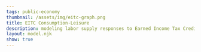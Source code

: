 ```yaml
---
tags: public-economy
thumbnail: /assets/img/eitc-graph.png
title: EITC Consumption-Leisure
description: modeling labor supply responses to Earned Income Tax Credit phase-in/out regions
layout: model.njk
show: true
---
```

<script defer>
const myCalculator = new EconVision();
myCalculator.setGraphs({'engine':'desmos','idDiv':'EITCGraph','height':'750px','width':'100','left':'-25','right':'3000','bottom':'-100','top':'18000','copy':true,'expressions':false,'zoomFit':true,'showXAxis':true,'showYAxis':true,'xAxisLabel':'l(hours)       ','yAxisLabel':'C($)'});

//work hours
myCalculator.addSliderInput({'idDiv':'workHours','title':'Work Hours','latex':'H_w','min':'0','max':'10000','step':'1','defaultValue':'2000','listGraphs':[0]});

//hourly wage
myCalculator.addSliderInput({'idDiv':'wagePay','title':'Hourly Wage','latex':'W_{age}','min':'0','max':'100','step':'0.01','defaultValue':'8','listGraphs':[0]});




//drawbaseLine
myCalculator.addExpression({'idDiv':'baseLine','latex':"f_{base}\\left(l\\right)=H_{w}\\cdot W_{age}-l\\cdot W_{age}\\left\\{l\\ge0\\right\\}",'color':'#8d5cff','lineStyle':Desmos.Styles.DASHED,'lineWidth':1,'lineOpacity':0.5,'listGraphs':[0]});
myCalculator.addExpression({'idDiv':'findYintercept','latex':"p_{y}=f_{base}(0)",'color':'#8d5cff','lineStyle':Desmos.Styles.DASHED,'lineWidth':1,'lineOpacity':0.5,'listGraphs':[0]});

myCalculator.line();

//first threshold
myCalculator.addSliderInput({'idDiv':'firstThreshold','title':'Phase-In Amount','latex':'I_1','min':'0','max':'20000','step':'0.01','defaultValue':'5000','listGraphs':[0]});
myCalculator.addSliderInput({'idDiv':'firstThresholdPrecent','title':'Phase-In Rate','latex':'P_1','min':'0.01','max':'1','step':'0.01','defaultValue':'0.2','listGraphs':[0]});

//draw1
myCalculator.addExpression({'idDiv':'firstThresholdDraw','latex':"\\operatorname{polygon}\\left(\\left[\\left(H_{w},0\\right),\\left(H_{w}-\\frac{I_{1}}{W_{age}},I_{1}\\cdot\\left(1+P_{1}\\right)\\right)\\right]\\right)",'color':'#8d5cff','listGraphs':[0]});
//dashedConsumption
myCalculator.addExpression({'idDiv':'firstThresholdDrawDashed','latex':"\\operatorname{polygon}\\left(\\left[\\left(0,I_{1}\\cdot\\left(1+P_{1}\\right)\\right),\\left(H_{w}-\\frac{I_{1}}{W_{age}},I_{1}\\cdot\\left(1+P_{1}\\right)\\right)\\right]\\right)",'color':'#848484','lineStyle':Desmos.Styles.DASHED,'lineWidth':0.5,'listGraphs':[0]});
myCalculator.addExpression({'idDiv':'firstThresholdDrawDashedleisure','latex':"\\operatorname{polygon}\\left(\\left[\\left(\\left(H_{w}-\\frac{I_{1}}{W_{age}}\\right),0\\right),\\left(\\left(H_{w}-\\frac{I_{1}}{W_{age}}\\right),I_{1}\\cdot\\left(1+P_{1}\\right)\\right)\\right]\\right)",'color':'#848484','lineStyle':Desmos.Styles.DASHED,'lineWidth':0.5,'listGraphs':[0]});
//price
myCalculator.addExpression({'idDiv':'firstPriceThresholdVar','latex':"p_{1}=I_{1}\\cdot(1+P_{1})",'listGraphs':[0]});
myCalculator.addLabel({'idDiv':'firstPriceThreshold','latex':"\\left(0,I_{1}\\cdot\\left(1+P_{1}\\right)\\right)",'label':'$${p_{1}}','pointSize':'0','showLabel':true,'labelOrientation':Desmos.LabelOrientations.RIGHT,'listGraphs':[0]});
//leisure
myCalculator.addExpression({'idDiv':'firstLeisureThresholdVar','latex':"l_{1}=H_{w}-\\frac{I_{1}}{W_{age}}",'listGraphs':[0]});
myCalculator.addLabel({'idDiv':'firstLeisureThreshold','latex':"\\left(\\left(H_{w}-\\frac{I_{1}}{W_{age}}\\right),I_{1}\\cdot\\left(1+P_{1}\\right)\\right)",'label':'`l_{1}=`${l_{1}}','pointSize':'10','showLabel':true,'dragMode':Desmos.DragModes.X,'labelOrientation':Desmos.LabelOrientations.RIGHT,'listGraphs':[0]});

myCalculator.line();

//second threshold
myCalculator.addSliderInput({'idDiv':'secondThreshold','title':'Steady-State Amount','latex':'I_2','min':'0','max':'20000','step':'0.01','defaultValue':'6000','listGraphs':[0]});
//draw2
myCalculator.addExpression({'idDiv':'secondThresholdDraw','latex':"\\operatorname{polygon}\\left(\\left[\\left(\\left(H_{w}-\\frac{I_{1}}{W_{age}}-\\frac{I_{2}}{W_{age}}\\right),\\left(I_{2}+\\left(I_{1}\\cdot\\left(1+P_{1}\\right)\\right)\\right)\\right),\\left(H_{w}-\\frac{I_{1}}{W_{age}},I_{1}\\cdot\\left(1+P_{1}\\right)\\right)\\right]\\right)",'color':'#8d5cff','listGraphs':[0]});
//dashedConsumption
myCalculator.addExpression({'idDiv':'secondThresholdDrawDashed','latex':"\\operatorname{polygon}\\left(\\left[\\left(0,\\left(I_{2}+\\left(I_{1}\\cdot\\left(1+P_{1}\\right)\\right)\\right)\\right),\\left(\\left(H_{w}-\\frac{I_{1}}{W_{age}}-\\frac{I_{2}}{W_{age}}\\right),\\left(I_{2}+\\left(I_{1}\\cdot\\left(1+P_{1}\\right)\\right)\\right)\\right)\\right]\\right)",'color':'#848484','lineStyle':Desmos.Styles.DASHED,'lineWidth':0.5,'listGraphs':[0]});
myCalculator.addExpression({'idDiv':'secondThresholdDrawDashedleisure','latex':"\\operatorname{polygon}\\left(\\left[\\left(\\left(H_{w}-\\frac{I_{1}}{W_{age}}-\\frac{I_{2}}{W_{age}}\\right),\\left(I_{2}+\\left(I_{1}\\cdot\\left(1+P_{1}\\right)\\right)\\right)\\right),\\left(\\left(H_{w}-\\frac{I_{1}}{W_{age}}-\\frac{I_{2}}{W_{age}}\\right),0\\right)\\right]\\right)",'color':'#848484','lineStyle':Desmos.Styles.DASHED,'lineWidth':0.5,'listGraphs':[0]});

//price
myCalculator.addExpression({'idDiv':'secondPriceThresholdVar','latex':"p_{2}=\\left(I_{2}+\\left(I_{1}\\cdot\\left(1+P_{1}\\right)\\right)\\right)",'listGraphs':[0]});
myCalculator.addLabel({'idDiv':'secondPriceThreshold','latex':"\\left(0,\\left(I_{2}+\\left(I_{1}\\cdot\\left(1+P_{1}\\right)\\right)\\right)\\right)",'label':'$${p_{2}}','pointSize':'0','showLabel':true,'labelOrientation':Desmos.LabelOrientations.RIGHT,'listGraphs':[0]});
//leisure
myCalculator.addExpression({'idDiv':'secondLeisureThresholdVar','latex':"l_{2}=\\left(H_{w}-\\frac{I_{1}}{W_{age}}-\\frac{I_{2}}{W_{age}}\\right)",'listGraphs':[0]});
myCalculator.addLabel({'idDiv':'secondLeisureThreshold','latex':"\\left(\\left(H_{w}-\\frac{I_{1}}{W_{age}}-\\frac{I_{2}}{W_{age}}\\right),\\left(I_{2}+\\left(I_{1}\\cdot\\left(1+P_{1}\\right)\\right)\\right)\\right)",'label':'`l_{2}=`${l_{2}}','pointSize':'10','showLabel':true,'dragMode':Desmos.DragModes.X,'labelOrientation':Desmos.LabelOrientations.RIGHT,'listGraphs':[0]});


myCalculator.line();

//third threshold
myCalculator.addSliderInput({'idDiv':'thirdThresholdPrecent','title':'Phase-Out Rate','latex':'P_3','min':'0.01','max':'1','step':'0.01','defaultValue':'0.5','listGraphs':[0]});

//draw3
myCalculator.addExpression({'idDiv':'thirdThresholdDraw1','latex':"\\operatorname{polygon}\\left(\\left[\\left(\\left(H_{w}-\\frac{I_{1}}{W_{age}}-\\frac{I_{2}}{W_{age}}\\right),\\left(I_{2}+\\left(I_{1}\\cdot\\left(1+P_{1}\\right)\\right)\\right)\\right),\\left\\{\\left(H_{w}-\\frac{I_{1}}{W_{age}}-\\frac{I_{2}}{W_{age}}\\right)-\\frac{\\left(I_{1}\\cdot\\left(1+P_{1}\\right)-I_{1}\\right)}{P_{3}\\cdot W_{age}}\\ge0:\\left(\\left(H_{w}-\\frac{I_{1}}{W_{age}}-\\frac{I_{2}}{W_{age}}\\right)-\\frac{\\left(I_{1}\\cdot\\left(1+P_{1}\\right)-I_{1}\\right)}{P_{3}\\cdot W_{age}},\\left(I_{2}+\\left(I_{1}\\cdot\\left(1+P_{1}\\right)\\right)\\right)+\\frac{\\left(I_{1}\\cdot\\left(1+P_{1}\\right)-I_{1}\\right)}{P_{3}\\cdot W_{age}}\\cdot W_{age}\\cdot\\left(1-P_{3}\\right)\\right),\\left(0,\\left(I_{2}+\\left(I_{1}\\cdot\\left(1+P_{1}\\right)\\right)\\right)-\\left(\\frac{\\left(I_{2}+\\left(I_{1}\\cdot\\left(1+P_{1}\\right)\\right)\\right)-\\left(I_{2}+\\left(I_{1}\\cdot\\left(1+P_{1}\\right)\\right)\\right)+\\frac{\\left(I_{1}\\cdot\\left(1+P_{1}\\right)-I_{1}\\right)}{P_{3}\\cdot W_{age}}\\cdot W_{age}\\cdot\\left(1-P_{3}\\right)}{\\left(H_{w}-\\frac{I_{1}}{W_{age}}-\\frac{I_{2}}{W_{age}}\\right)-\\left(H_{w}-\\frac{I_{1}}{W_{age}}-\\frac{I_{2}}{W_{age}}\\right)-\\frac{\\left(I_{1}\\cdot\\left(1+P_{1}\\right)-I_{1}\\right)}{P_{3}\\cdot W_{age}}}\\right)\\cdot\\left(H_{w}-\\frac{I_{1}}{W_{age}}-\\frac{I_{2}}{W_{age}}\\right)\\right)\\right\\}\\right]\\right)",'color':'#8d5cff','listGraphs':[0]});
myCalculator.addExpression({'idDiv':'thirdThresholdDraw2','latex':"\\operatorname{polygon}\\left(\\left[\\left(\\left(H_{w}-\\frac{I_{1}}{W_{age}}-\\frac{I_{2}}{W_{age}}\\right)-\\frac{\\left(I_{1}\\cdot\\left(1+P_{1}\\right)-I_{1}\\right)}{P_{3}\\cdot W_{age}},\\left(I_{2}+\\left(I_{1}\\cdot\\left(1+P_{1}\\right)\\right)\\right)+\\frac{\\left(I_{1}\\cdot\\left(1+P_{1}\\right)-I_{1}\\right)}{P_{3}\\cdot W_{age}}\\cdot W_{age}\\cdot\\left(1-P_{3}\\right)\\right)\\left\\{\\left(H_{w}-\\frac{I_{1}}{W_{age}}-\\frac{I_{2}}{W_{age}}\\right)-\\frac{\\left(I_{1}\\cdot\\left(1+P_{1}\\right)-I_{1}\\right)}{P_{3}\\cdot W_{age}}\\ge0\\right\\},\\left(0,f_{base}\\left(0\\right)\\right)\\right]\\right)",'color':'#8d5cff','listGraphs':[0]});
//dashedConsumption
myCalculator.addExpression({'idDiv':'thirdThresholdDrawDashed','latex':"\\operatorname{polygon}\\left(\\left[\\left(0,\\left(I_{2}+\\left(I_{1}\\cdot\\left(1+P_{1}\\right)\\right)\\right)+\\frac{\\left(I_{1}\\cdot\\left(1+P_{1}\\right)-I_{1}\\right)}{P_{3}\\cdot W_{age}}\\cdot W_{age}\\cdot\\left(1-P_{3}\\right)\\right),\\left(\\left(H_{w}-\\frac{I_{1}}{W_{age}}-\\frac{I_{2}}{W_{age}}\\right)-\\frac{\\left(I_{1}\\cdot\\left(1+P_{1}\\right)-I_{1}\\right)}{P_{3}\\cdot W_{age}},\\left(I_{2}+\\left(I_{1}\\cdot\\left(1+P_{1}\\right)\\right)\\right)+\\frac{\\left(I_{1}\\cdot\\left(1+P_{1}\\right)-I_{1}\\right)}{P_{3}\\cdot W_{age}}\\cdot W_{age}\\cdot\\left(1-P_{3}\\right)\\right)\\left\\{\\left(H_{w}-\\frac{I_{1}}{W_{age}}-\\frac{I_{2}}{W_{age}}\\right)-\\frac{\\left(I_{1}\\cdot\\left(1+P_{1}\\right)-I_{1}\\right)}{P_{3}\\cdot W_{age}}\\ge0\\right\\}\\right]\\right)",'color':'#848484','lineStyle':Desmos.Styles.DASHED,'lineWidth':0.5,'listGraphs':[0]});
myCalculator.addExpression({'idDiv':'thirdThresholdDrawDashedleisure','latex':"\\operatorname{polygon}\\left(\\left[\\left(\\left(H_{w}-\\frac{I_{1}}{W_{age}}-\\frac{I_{2}}{W_{age}}\\right)-\\frac{\\left(I_{1}\\cdot\\left(1+P_{1}\\right)-I_{1}\\right)}{P_{3}\\cdot W_{age}},0\\right),\\left(\\left(H_{w}-\\frac{I_{1}}{W_{age}}-\\frac{I_{2}}{W_{age}}\\right)-\\frac{\\left(I_{1}\\cdot\\left(1+P_{1}\\right)-I_{1}\\right)}{P_{3}\\cdot W_{age}},\\left(I_{2}+\\left(I_{1}\\cdot\\left(1+P_{1}\\right)\\right)\\right)+\\frac{\\left(I_{1}\\cdot\\left(1+P_{1}\\right)-I_{1}\\right)}{P_{3}\\cdot W_{age}}\\cdot W_{age}\\cdot\\left(1-P_{3}\\right)\\right)\\left\\{\\left(H_{w}-\\frac{I_{1}}{W_{age}}-\\frac{I_{2}}{W_{age}}\\right)-\\frac{\\left(I_{1}\\cdot\\left(1+P_{1}\\right)-I_{1}\\right)}{P_{3}\\cdot W_{age}}\\ge0\\right\\}\\right]\\right)",'color':'#848484','lineStyle':Desmos.Styles.DASHED,'lineWidth':0.5,'listGraphs':[0]});

//price
myCalculator.addExpression({'idDiv':'thirdPriceThresholdVar','latex':"p_{3}=\\left(I_{2}+\\left(I_{1}\\cdot\\left(1+P_{1}\\right)\\right)\\right)+\\frac{\\left(I_{1}\\cdot\\left(1+P_{1}\\right)-I_{1}\\right)}{P_{3}\\cdot W_{age}}\\cdot W_{age}\\cdot\\left(1-P_{3}\\right)",'listGraphs':[0]});
myCalculator.addLabel({'idDiv':'thirdPriceThreshold','latex':"\\left(0,\\left(I_{2}+\\left(I_{1}\\cdot\\left(1+P_{1}\\right)\\right)\\right)+\\frac{\\left(I_{1}\\cdot\\left(1+P_{1}\\right)-I_{1}\\right)}{P_{3}\\cdot W_{age}}\\cdot W_{age}\\cdot\\left(1-P_{3}\\right)\\right)",'label':'$${p_{3}}','pointSize':'0','showLabel':true,'labelOrientation':Desmos.LabelOrientations.RIGHT,'listGraphs':[0]});
//leisure
myCalculator.addExpression({'idDiv':'thirdLeisureThresholdVar','latex':"l_{3}=\\left(H_{w}-\\frac{I_{1}}{W_{age}}-\\frac{I_{2}}{W_{age}}\\right)-\\frac{\\left(I_{1}\\cdot\\left(1+P_{1}\\right)-I_{1}\\right)}{P_{3}\\cdot W_{age}}",'listGraphs':[0]});
myCalculator.addLabel({'idDiv':'thirdLeisureThreshold','latex':"\\left(\\left(H_{w}-\\frac{I_{1}}{W_{age}}-\\frac{I_{2}}{W_{age}}\\right)-\\frac{\\left(I_{1}\\cdot\\left(1+P_{1}\\right)-I_{1}\\right)}{P_{3}\\cdot W_{age}},\\left(I_{2}+\\left(I_{1}\\cdot\\left(1+P_{1}\\right)\\right)\\right)+\\frac{\\left(I_{1}\\cdot\\left(1+P_{1}\\right)-I_{1}\\right)}{P_{3}\\cdot W_{age}}\\cdot W_{age}\\cdot\\left(1-P_{3}\\right)\\right)\\left\\{\\left(H_{w}-\\frac{I_{1}}{W_{age}}-\\frac{I_{2}}{W_{age}}\\right)-\\frac{\\left(I_{1}\\cdot\\left(1+P_{1}\\right)-I_{1}\\right)}{P_{3}\\cdot W_{age}}\\ge0\\right\\}",'label':'`l_{3}=`${l_{3}}','pointSize':'10','showLabel':true,'labelOrientation':Desmos.LabelOrientations.RIGHT,'listGraphs':[0]});

//shaded
myCalculator.addExpression({'idDiv':'shadedBenefit','latex':"\\operatorname{polygon}\\left(\\left[\\left(H_{w},0\\right),\\left(H_{w}-\\frac{I_{1}}{W_{age}},I_{1}\\cdot\\left(1+P_{1}\\right)\\right),\\left(\\left(H_{w}-\\frac{I_{1}}{W_{age}}-\\frac{I_{2}}{W_{age}}\\right),\\left(I_{2}+\\left(I_{1}\\cdot\\left(1+P_{1}\\right)\\right)\\right)\\right),\\left(H_{w}-\\frac{I_{1}}{W_{age}},I_{1}\\cdot\\left(1+P_{1}\\right)\\right),\\left(\\left(H_{w}-\\frac{I_{1}}{W_{age}}-\\frac{I_{2}}{W_{age}}\\right),\\left(I_{2}+\\left(I_{1}\\cdot\\left(1+P_{1}\\right)\\right)\\right)\\right),\\left\\{\\left(H_{w}-\\frac{I_{1}}{W_{age}}-\\frac{I_{2}}{W_{age}}\\right)-\\frac{\\left(I_{1}\\cdot\\left(1+P_{1}\\right)-I_{1}\\right)}{P_{3}\\cdot W_{age}}\\ge0:\\left(\\left(H_{w}-\\frac{I_{1}}{W_{age}}-\\frac{I_{2}}{W_{age}}\\right)-\\frac{\\left(I_{1}\\cdot\\left(1+P_{1}\\right)-I_{1}\\right)}{P_{3}\\cdot W_{age}},\\left(I_{2}+\\left(I_{1}\\cdot\\left(1+P_{1}\\right)\\right)\\right)+\\frac{\\left(I_{1}\\cdot\\left(1+P_{1}\\right)-I_{1}\\right)}{P_{3}\\cdot W_{age}}\\cdot W_{age}\\cdot\\left(1-P_{3}\\right)\\right),\\left(0,\\left(I_{2}+\\left(I_{1}\\cdot\\left(1+P_{1}\\right)\\right)\\right)-\\left(\\frac{\\left(I_{2}+\\left(I_{1}\\cdot\\left(1+P_{1}\\right)\\right)\\right)-\\left(I_{2}+\\left(I_{1}\\cdot\\left(1+P_{1}\\right)\\right)\\right)+\\frac{\\left(I_{1}\\cdot\\left(1+P_{1}\\right)-I_{1}\\right)}{P_{3}\\cdot W_{age}}\\cdot W_{age}\\cdot\\left(1-P_{3}\\right)}{\\left(H_{w}-\\frac{I_{1}}{W_{age}}-\\frac{I_{2}}{W_{age}}\\right)-\\left(H_{w}-\\frac{I_{1}}{W_{age}}-\\frac{I_{2}}{W_{age}}\\right)-\\frac{\\left(I_{1}\\cdot\\left(1+P_{1}\\right)-I_{1}\\right)}{P_{3}\\cdot W_{age}}}\\right)\\cdot\\left(H_{w}-\\frac{I_{1}}{W_{age}}-\\frac{I_{2}}{W_{age}}\\right)\\right)\\right\\},\\left(0,f_{base}\\left(0\\right)\\right)\\right]\\right)",'color':'#dfd072','lineWidth':0,'listGraphs':[0]});

//instructions values
myCalculator.setValue({idDiv:"workHoursValue", decimal:0, latex:"H_w", listGraphs:[0]});
myCalculator.setValue({idDiv:"wagePayValue", decimal:2, latex:"W_{age}", listGraphs:[0]});
myCalculator.setValue({idDiv:"maxProfit", decimal:2, latex:"p_{y}", listGraphs:[0]});
myCalculator.setValue({idDiv:"PhaseInAmtVal", decimal:0, latex:"I_{1}", listGraphs:[0]});
myCalculator.setValue({idDiv:"PhaseInRateVal", decimal:2, latex:"P_{1}", listGraphs:[0]});
myCalculator.setValue({idDiv:"PhaseInLeisureVal", decimal:0, latex:"l_{1}", listGraphs:[0]});
myCalculator.setValue({idDiv:"PhaseInConsumptionVal", decimal:0, latex:"p_{1}", listGraphs:[0]});
myCalculator.setValue({idDiv:"SSAmtVal", decimal:0, latex:"I_{2}", listGraphs:[0]});
myCalculator.setValue({idDiv:"PhaseOutRateVal", decimal:2, latex:"P_{3}", listGraphs:[0]});


myCalculator.setInstructions({'title':'Budget Constraint','content':'Set up a budget constraint by adjusting the Work Hours slider and Hourly Wage slider. Work Hours can be defined for any time frame, such as daily, weekly, monthly, quarterly, yearly, or any other way you define.<br>Current Work Hours: \\exp{workHoursValue} <br>Current Hourly Wage: $\\exp{wagePayValue} \\theory{"What is EITC?","The Earned Income Tax Credit (EITC) is a tax credit available to low to moderate-income working individuals and families. It was introduced in 1975 to encourage employment and alleviate poverty among working families. The credit is based on several factors, such as the recipient`s earned income, filing status, and number of children. The EITC is a refundable credit, which means that if the credit amount exceeds the recipient`s tax liability, the remaining amount is refunded to the taxpayer. The credit amount increases with earned income up to a certain threshold, after which it phases out gradually. The EITC is one of the most effective anti-poverty tools in the United States, lifting millions of families out of poverty each year."}'});
myCalculator.setInstructions({'title':'Find Intercepts','content':'Before beginning the question, we need to draw the base budget line, which represents the line an individual would have without receiving EITC benefits. The purple dashed line on the graph represents this line.<br>The x-intercept is the Total Work Hours which is: \\exp{workHoursValue}<br>The y-intercept we multiply Work Hours and Hourly Wage: \\exp{workHoursValue}%%\\cdot%%\\exp{wagePayValue}%%=%%\\exp{maxProfit}\\tip{"The y-intercept represents the total possible profits, and the units are in dollar amounts.<br>$\\exp{maxProfit}"}'});
myCalculator.setInstructions({'title':'Phase-In','content':'<b>Please adjust the Phase-In amount and rate sliders.</b> The Earned Income Tax Credit will increase at the $\\exp{PhaseInAmtVal} Phase-In stage by a rate of \\exp{PhaseInRateVal}.<br><b>Please drag the %%l_{1}%% point on the graph to adjust the Phase-In Amount.</b> This may help you understand the nature of the model.<br>The %%l_{1}%% point, which is represented by \\exp{PhaseInLeisureVal} hours, shows the total amount of leisure hours up to the first stage. Similarly, $\\exp{PhaseInConsumptionVal} represents the post-benefit consumption up to the first stage.\\tip{"The rate of \\exp{PhaseInRateVal} can be interpreted as an increase of $\\exp{PhaseInRateVal} for every $1 earned."}'});
myCalculator.setInstructions({'title':'Steady-State','content':'<b>Please adjust the Steady-State amount slider.</b> The Earned Income Tax Credit will remain constant at the $\\exp{SSAmtVal} Steady-State stage.<br><b>Please drag the %%l_{2}%% point on the graph to adjust the Steady-State Amount.</b> This may help you understand the nature of the model.<br>The Steady-State phase occurs between the %%l_{1}%% and %%l_{2}%% points and represents a period during which the EITC neither increases nor decreases. \\tip{"You can identify the start and end of this phase by following the post-benefit line, which will remain parallel to the baseline (dashed line)."}'});
myCalculator.setInstructions({'title':'Phase-Out','content':'<b>Please adjust the Phase-Out rate slider.</b> The Earned Income Tax Credit will decrease by a rate of \\exp{PhaseOutRateVal}.<br>The %%l_{3}%% point represents the end of the Phase-Out phase, at which the EITC will vanish and become zero, while the Hourly Wage will remain constant. As you decrease the rate of Phase-Out, the line will move above the baseline (dashed line) and touch the y-intercept. This indicates that the worker continues to benefit from the program and may still be eligible for the Phase-Out stage.'});

myCalculator.setCreators({'title':'Developer','name':'Radi','school':'GS’23'});

myCalculator.setScriptPackage({'replaceExp':true,'replaceLatex':true,'replaceTip':true,'replaceTheory':true,'refresh':true});
</script>
